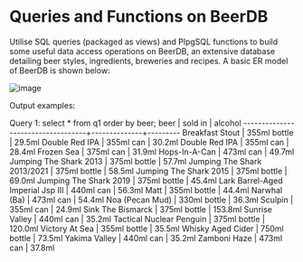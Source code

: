# Queries and Functions on BeerDB	
Utilise SQL queries (packaged as views) and PlpgSQL functions to build some useful data access operations on BeerDB, an extensive database detailing beer styles, ingredients, breweries and recipes. A basic ER model of BeerDB is shown below:

![image](https://user-images.githubusercontent.com/129048872/230734966-5176e679-0a9e-40b4-88f9-e466aec3e948.png)

Output examples:

Query 1:
select * from q1 order by beer;
               beer                |   sold in    | alcohol 
-----------------------------------+--------------+---------
 Breakfast Stout                   | 355ml bottle | 29.5ml
 Double Red IPA                    | 355ml can    | 30.2ml
 Double Red IPA                    | 355ml can    | 28.4ml
 Frozen Sea                        | 375ml can    | 31.9ml
 Hops-In-A-Can                     | 473ml can    | 49.7ml
 Jumping The Shark 2013            | 375ml bottle | 57.7ml
 Jumping The Shark 2013/2021       | 375ml bottle | 58.5ml
 Jumping The Shark 2015            | 375ml bottle | 69.0ml
 Jumping The Shark 2019            | 375ml bottle | 45.4ml
 Lark Barrel-Aged Imperial Jsp III | 440ml can    | 56.3ml
 Matt                              | 355ml bottle | 44.4ml
 Narwhal (Ba)                      | 473ml can    | 54.4ml
 Noa (Pecan Mud)                   | 330ml bottle | 36.3ml
 Sculpin                           | 355ml can    | 24.9ml
 Sink The Bismarck                 | 375ml bottle | 153.8ml
 Sunrise Valley                    | 440ml can    | 35.2ml
 Tactical Nuclear Penguin          | 375ml bottle | 120.0ml
 Victory At Sea                    | 355ml bottle | 35.5ml
 Whisky Aged Cider                 | 750ml bottle | 73.5ml
 Yakima Valley                     | 440ml can    | 35.2ml
 Zamboni Haze                      | 473ml can    | 37.8ml
